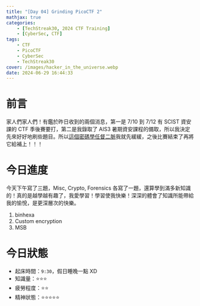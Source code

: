 ```yaml
---
title: "[Day 04] Grinding PicoCTF 2"
mathjax: true
categories:
    - [TechStreak30, 2024 CTF Training]
    - [CyberSec, CTF]
tags:
    - CTF
    - PicoCTF
    - CyberSec
    - TechStreak30
cover: /images/hacker_in_the_universe.webp
date: 2024-06-29 16:44:33
---
```


# 前言

家人們家人們！有鑑於昨日收到的兩個消息，第一是 7/10 到 7/12 有 SCIST 資安課的 CTF 季後賽要打，第二是我錄取了 AIS3 暑期資安課程的備取，所以我決定先來好好地刷些題目。所以[這個密碼學任督二脈](/Notebooks/Cryptography-Notebook-密碼學任督二脈)我就先緩緩，之後比賽結束了再將它給補上！！！

# 今日進度

今天下午寫了三題，Misc, Crypto, Forensics 各寫了一題，還算學到滿多新知識的！真的是越學越有趣了，我愛學習！學習使我快樂！深深的體會了知識所能帶給我的愉悅，是更深層次的快樂。

1. binhexa
2. Custom encryption
3. MSB

# 今日狀態

-   起床時間：`9:30`，假日睡晚一點 XD
-   知識量：⭐⭐⭐
-   疲勞程度：⭐⭐
-   精神狀態：⭐⭐⭐⭐⭐
